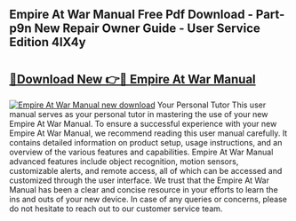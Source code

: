 ## Empire At War Manual Free Pdf Download - Part-p9n New Repair Owner Guide - User Service Edition 4IX4y

# <h2><a href="http://bc16641.oget.top/?id=Empire+At+War+Manual">🔗Download New 👉🔴 Empire At War Manual</a></h2>

[![Empire At War Manual new download](https://i.imgur.com/5g1atiW.png)](http://bc16641.oget.top/?id=Empire+At+War+Manual)
Your Personal Tutor This user manual serves as your personal tutor in mastering the use of your new Empire At War Manual. To ensure a successful experience with your new Empire At War Manual, we recommend reading this user manual carefully. It contains detailed information on product setup, usage instructions, and an overview of the various features and capabilities. Empire At War Manual advanced features include object recognition, motion sensors, customizable alerts, and remote access, all of which can be accessed and customized through the user interface. We trust that the Empire At War Manual has been a clear and concise resource in your efforts to learn the ins and outs of your new device. In case of any queries or concerns, please do not hesitate to reach out to our customer service team.
